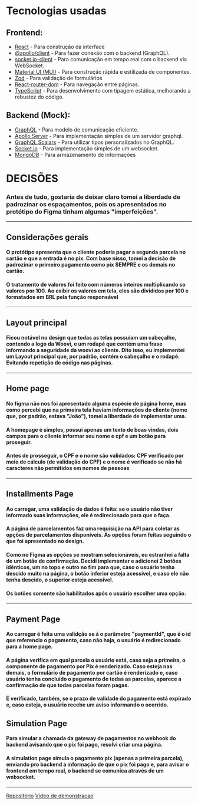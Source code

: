 # Tecnologias usadas

## Frontend:
- [React](https://legacy.reactjs.org/) - Para construção da interface
- [@apollo/client](https://www.apollographql.com/docs/react/api/core/ApolloClient/) - Para fazer conexão com o backend (GraphQL).
- [socket.io-client](https://www.npmjs.com/package/socket.io-client) - Para comunicação em tempo real com o backend via WebSocket.
- [Material UI (MUI)](https://mui.com/components/) - Para construção rápida e estilizada de componentes.
- [Zod](https://zod.dev/) - Para validação de formulários
- [React-router-dom](https://v5.reactrouter.com/web/guides/quick-start) - Para navegação entre páginas.
- [TypeScript](https://www.typescriptlang.org/) - Para desenvolvimento com tipagem estática, melhorando a robustez do código.

## Backend (Mock):
- [GraphQL](https://graphql.org/) - Para modelo de comunicação eficiente.
- [Apollo Server](https://www.apollographql.com/docs/apollo-server) - Para implementação simples de um servidor graphql.
- [GraphQL Scalars](https://www.npmjs.com/package/graphql-scalars) - Para utilizar tipos personalizados no GraphQL.
- [Socket.io](https://socket.io/) - Para implementação simples de um websocket.
- [MongoDB](https://www.mongodb.com) - Para armazenamento de informações


# DECISÕES

### Antes de tudo, gostaria de deixar claro tomei a liberdade de padrozinar os espaçamentos, pois os apresentados no protótipo do Figma tinham algumas "imperfeições".

---

## Considerações gerais

#### O protótipo apresenta que o cliente poderia pagar a segunda parcela no cartão e que a entrada é no pix. Com base nisso, tomei a decisão de padrozinar o primeiro pagamento como pix SEMPRE e os demais no cartão. 

#### O tratamento de valores foi feito com números inteiros multiplicando so valores por 100. Ao exibir os valores em tela, eles são divididos por 100 e formatados em BRL pela função responsável
---

## Layout principal

#### Ficou notável no design que todas as telas possuiam um cabeçalho, contendo a logo da Woovi, e um rodapé que contém uma frase informando a seguridade da woovi ao cliente. Dito isso, eu implementei um Layout principal que, por padrão, contém o cabeçalho e o rodapé. Evitando repetição de código nas páginas.
---

## Home page

#### No figma não nos foi apresentado alguma espécie de página home, mas como percebi que na primeira tela haviam informações do cliente (nome que, por padrão, estava "João"), tomei a liberdade de implementar uma.

#### A homepage é simples, possui apenas um texto de boas vindas, dois campos para o cliente informar seu nome e cpf e um botão para proseguir.
#### Antes de prosseguir, o CPF e o nome são validados: CPF verificado por meio de cálculo (de validação do CPF) e o nome é verificado se não há caracteres não permitidos em nomes de pessoas

---


## Installments Page

#### Ao carregar, uma validação de dados é feita: se o usuário não tiver informado suas informações, ele é redirecionado para que o faça.

#### A página de parcelamentos faz uma requisição na API para coletar as opções de parcelamentos disponíveis. As opções foram feitas seguindo o que foi apresentado no design.

#### Como no Figma as opções se mostram selecionáveis, eu estranhei a falta de um botão de confirmação. Decidi implementar e adicionei 2 botões idênticos, um no topo e outro no fim para que, caso o usuário tenha descido muito na página, o botão inferior esteja acessível, e caso ele não tenha descido, o superior esteja acessível.

#### Os botões somente são habilitados após o usuário escolher uma opção.

---


## Payment Page

#### Ao carregar é feita uma validção se á o parâmetro "paymentId", que é o id que referencia o pagamento, caso não haja, o usuário é redirecionado para a home page.

#### A página verifica em qual parcela o usuário está, caso seja a primeira, o componente de pagamento por Pix é renderizado. Caso esteja nas demais, o formulário de pagamento por cartão é renderizado e, caso usuário tenha concluído o pagamento de todas as parcelas, aparece a confirmação de que todas parcelas foram pagas.

#### É verificado, também, se o prazo de validade do pagamento está expirado e, caso esteja, o usuário recebe um aviso informando o ocorrido.

## Simulation Page

#### Para simular a chamada da gateway de pagamentos no webhook do backend avisando que o pix foi pago, resolvi criar uma página.

#### A simulation page simula o pagamento pix (apenas a primeira parcela), enviando pro backend a informação de que o pix foi pago e, para avisar o frontend em tempo real, o backend se comunica através de um websocket.

---


[Repositório](https://github.com/Guilherme-Matosoli/woovi-challenge)
[Vídeo de demonstraçao](https://x.com/guimatosoli/status/1812564307101495541)